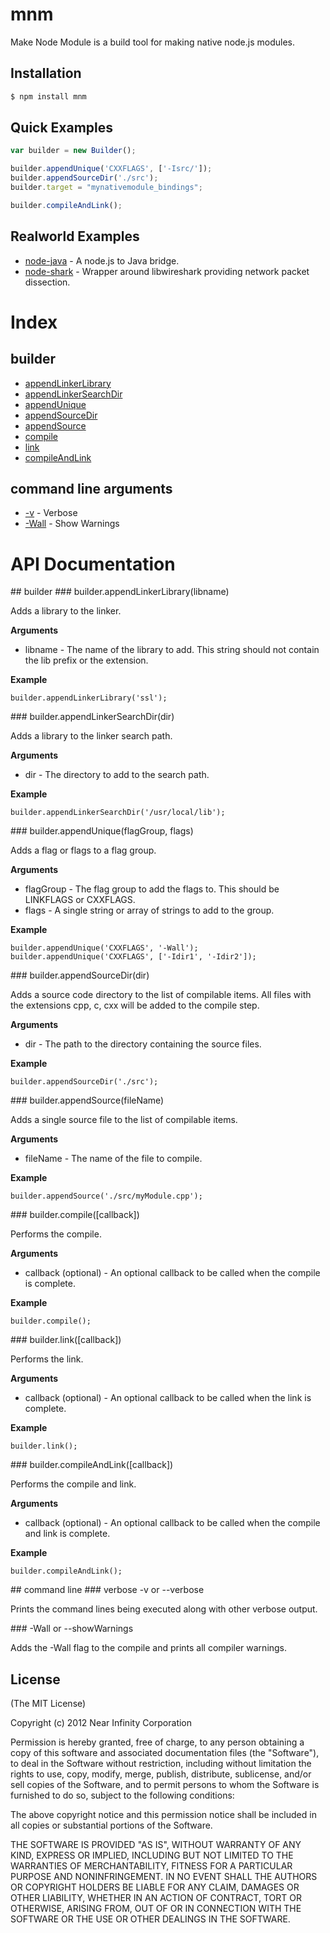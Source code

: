 # mnm

Make Node Module is a build tool for making native node.js modules.

## Installation

```bash
$ npm install mnm
```

## Quick Examples

```javascript
var builder = new Builder();

builder.appendUnique('CXXFLAGS', ['-Isrc/']);
builder.appendSourceDir('./src');
builder.target = "mynativemodule_bindings";

builder.compileAndLink();
```

## Realworld Examples

 * [node-java](https://github.com/nearinfinity/node-java) - A node.js to Java bridge.
 * [node-shark](https://github.com/nearinfinity/node-shark) - Wrapper around libwireshark providing network packet dissection.

# Index

## builder
 * [appendLinkerLibrary](#builder_appendLinkerLibrary)
 * [appendLinkerSearchDir](#builder_appendLinkerSearchDir)
 * [appendUnique](#builder_appendUnique)
 * [appendSourceDir](#builder_appendSourceDir)
 * [appendSource](#builder_appendSource)
 * [compile](#builder_compile)
 * [link](#builder_link)
 * [compileAndLink](#builder_compileAndLink)

## command line arguments
 * [-v](#cmdline_verbose) - Verbose
 * [-Wall](#cmdline_showWarnings) - Show Warnings

# API Documentation

<a name="builder"/>
## builder

<a name="builder_appendLinkerLibrary" />
### builder.appendLinkerLibrary(libname)

Adds a library to the linker.

__Arguments__

 * libname - The name of the library to add. This string should not contain the lib prefix or the extension.

__Example__

    builder.appendLinkerLibrary('ssl');

<a name="builder_appendLinkerSearchDir" />
### builder.appendLinkerSearchDir(dir)

Adds a library to the linker search path.

__Arguments__

 * dir - The directory to add to the search path.

__Example__

    builder.appendLinkerSearchDir('/usr/local/lib');

<a name="builder_appendUnique" />
### builder.appendUnique(flagGroup, flags)

Adds a flag or flags to a flag group.

__Arguments__

 * flagGroup - The flag group to add the flags to. This should be LINKFLAGS or CXXFLAGS.
 * flags - A single string or array of strings to add to the group.

__Example__

    builder.appendUnique('CXXFLAGS', '-Wall');
    builder.appendUnique('CXXFLAGS', ['-Idir1', '-Idir2']);

<a name="builder_appendSourceDir" />
### builder.appendSourceDir(dir)

Adds a source code directory to the list of compilable items. All files with the extensions cpp, c, cxx will be added to the compile step.

__Arguments__

 * dir - The path to the directory containing the source files.

__Example__

    builder.appendSourceDir('./src');

<a name="builder_appendSource" />
### builder.appendSource(fileName)

Adds a single source file to the list of compilable items.

__Arguments__

 * fileName - The name of the file to compile.

__Example__

    builder.appendSource('./src/myModule.cpp');

<a name="builder_compile" />
### builder.compile([callback])

Performs the compile.

__Arguments__

 * callback (optional) - An optional callback to be called when the compile is complete.

__Example__

    builder.compile();

<a name="builder_link" />
### builder.link([callback])

Performs the link.

__Arguments__

 * callback (optional) - An optional callback to be called when the link is complete.

__Example__

    builder.link();

<a name="builder_compileAndLink" />
### builder.compileAndLink([callback])

Performs the compile and link.

__Arguments__

 * callback (optional) - An optional callback to be called when the compile and link is complete.

__Example__

    builder.compileAndLink();

<a name="cmdline"/>
## command line

<a name="cmdline_verbose" />
### verbose -v or --verbose

Prints the command lines being executed along with other verbose output.

<a name="cmdline_showWarnings" />
### -Wall or --showWarnings

Adds the -Wall flag to the compile and prints all compiler warnings.

## License

(The MIT License)

Copyright (c) 2012 Near Infinity Corporation

Permission is hereby granted, free of charge, to any person obtaining
a copy of this software and associated documentation files (the
"Software"), to deal in the Software without restriction, including
without limitation the rights to use, copy, modify, merge, publish,
distribute, sublicense, and/or sell copies of the Software, and to
permit persons to whom the Software is furnished to do so, subject to
the following conditions:

The above copyright notice and this permission notice shall be
included in all copies or substantial portions of the Software.

THE SOFTWARE IS PROVIDED "AS IS", WITHOUT WARRANTY OF ANY KIND,
EXPRESS OR IMPLIED, INCLUDING BUT NOT LIMITED TO THE WARRANTIES OF
MERCHANTABILITY, FITNESS FOR A PARTICULAR PURPOSE AND
NONINFRINGEMENT. IN NO EVENT SHALL THE AUTHORS OR COPYRIGHT HOLDERS BE
LIABLE FOR ANY CLAIM, DAMAGES OR OTHER LIABILITY, WHETHER IN AN ACTION
OF CONTRACT, TORT OR OTHERWISE, ARISING FROM, OUT OF OR IN CONNECTION
WITH THE SOFTWARE OR THE USE OR OTHER DEALINGS IN THE SOFTWARE.
